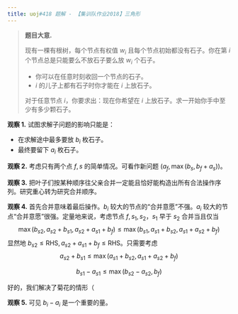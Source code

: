```yaml
---
title: uoj#418 题解 - 【集训队作业2018】三角形
---
```


> **题目大意.**
>
> 现有一棵有根树，每个节点有权值 $w_i$ 且每个节点初始都没有石子。你在第 $i$ 个节点总是只能要么不放石子要么放 $w_i$ 个石子。
>
> - 你可以在任意时刻收回一个节点的石子。
> - $i$ 的儿子上都有石子时你才能在 $i$ 上放石子。
>
> 对于任意节点 $i$，你要求出：现在你希望在 $i$ 上放石子。求一开始你手中至少有多少颗石子。

**观察 1.** 试图求解子问题的影响只能是：

- 在求解途中最多要放 $b_i$ 枚石子。
- 最终要留下 $a_i$ 枚石子。

**观察 2.** 考虑只有两个点 $f,s$ 的简单情况。可看作新问题 $(a_f,\max(b_s,b_f+a_s))$。

**观察 3.** 把叶子们按某种顺序往父亲合并一定能且恰好能构造出所有合法操作序列。研究重心转为研究合并顺序。

**观察 4.** 首先合并意味着最后操作。$b_i$ 较大的节点的“合并意愿”不强。$a_i$ 较大的节点“合并意愿”很强。定量地来说，考虑节点 $f,s_1,s_2$，$s_1$ 早于 $s_2$ 合并当且仅当
$$
\max (b_{s2},a_{s2}+b_{s1},a_{s2}+a_{s1}+b_f)\le\max (b_{s1},a_{s1}+b_{s2},a_{s1}+a_{s2}+b_f)
$$
显然地 $b_{s2}\le\text{RHS},a_{s2}+a_{s1}+b_f\le \text{RHS}$。只需要考虑
$$
a_{s2}+b_{s1}\le\max(a_{s1}+b_{s2},a_{s1}+a_{s2}+b_f)
$$

$$
b_{s1}-a_{s1}\le \max(b_{s2}-a_{s2},b_f)
$$

好的，我们解决了菊花的情形（

**观察 5.** 可见 $b_i-a_i$ 是一个重要的量。